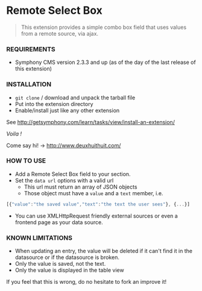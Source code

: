 # Remote Select Box #

> This extension provides a simple combo box field that uses values from a remote source, via ajax.

### REQUIREMENTS ###

- Symphony CMS version 2.3.3 and up (as of the day of the last release of this extension)

### INSTALLATION ###

- `git clone` / download and unpack the tarball file
- Put into the extension directory
- Enable/install just like any other extension

See <http://getsymphony.com/learn/tasks/view/install-an-extension/>

*Voila !*

Come say hi! -> <http://www.deuxhuithuit.com/>

### HOW TO USE ###

- Add a Remote Select Box field to your section.
- Set the `data url` options with a valid url
	- This url must return an array of JSON objects
	- Those object must have a `value` and a `text` member, i.e. 
````js
[{"value":"the saved value","text":"the text the user sees"}, {...}]
````
- You can use XMLHttpRequest friendly external sources or even a frontend page as your data source.

### KNOWN LIMITATIONS ###

- When updating an entry, the value will be deleted if it can't find it in the datasource or if the datasource is broken.
- Only the value is saved, not the text.
- Only the value is displayed in the table view

If you feel that this is wrong, do no hesitate to fork an improve it!